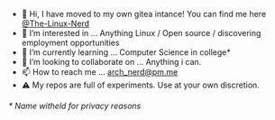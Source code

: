 - 👋 Hi, I have moved to my own gitea intance! You can find me here [@The-Linux-Nerd](https://git.privacyquest.net/The-Linux-Nerd/)
- 👀 I’m interested in ... Anything Linux / Open source / discovering employment opportunities
- 🌱 I’m currently learning ... Computer Science in college*
- 💞️ I’m looking to collaborate on ... Anything i can.
- 📫 How to reach me ... arch_nerd@pm.me
- ⚠️  My repos are full of experiments. Use at your own discretion. 


###### * _Name witheld for privacy reasons_
<!---
The-Linux-Nerd/The-Linux-Nerd is a ✨ special ✨ repository because its `README.md` (this file) appears on your GitHub profile.
You can click the Preview link to take a look at your changes.
--->
